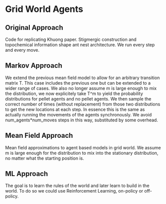 # Grid World Agents

## Original Approach
Code for replicating Khuong paper. Stigmergic construction and topochemical information shape ant nest architecture. We run every step and every move.

## Markov Approach
We extend the previous mean field model to allow for an arbitrary transition matrix T. This case includes the previous one but can be extended to a wider range of cases. We also no longer assume m is large enough to mix the distribution, we now explicitely take T^m to yield the probability distributions for pellet agents and no pellet agents. We then sample the correct number of times (without replacement) from those two distributions to get the new locations at each step. In essence this is the same as actually running the movements of the agents synchronously. We avoid num_agents*num_moves steps in this way, substituted by some overhead.

## Mean Field Approach

Mean field approximations to agent based models in grid world. We assume m is large enough for the distribution to mix into the stationary distribution, no matter what the starting position is.

## ML Approach

The goal is to learn the rules of the world and later learn to build in the world. To do so we could use Reinforcement Learning, on-policy or off-policy.

